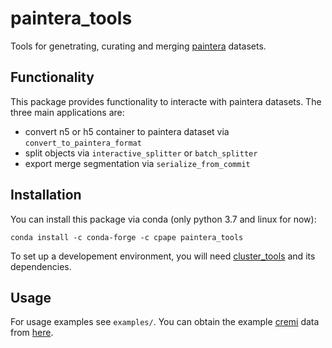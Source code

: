 # paintera_tools

Tools for genetrating, curating and merging [paintera](https://github.com/saalfeldlab/paintera) datasets.

## Functionality

This package provides functionality to interacte with paintera datasets.
The three main applications are:
- convert n5 or h5 container to paintera dataset via `convert_to_paintera_format`
- split objects via `interactive_splitter` or `batch_splitter`
- export merge segmentation  via `serialize_from_commit`

## Installation

You can install this package via conda (only python 3.7 and linux for now):
```
conda install -c conda-forge -c cpape paintera_tools
```

To set up a developement environment, you will need [cluster_tools](https://github.com/constantinpape/cluster_tools)
and its dependencies.

## Usage

For usage examples see `examples/`. You can obtain the example [cremi](https://cremi.org/) data from [here](https://drive.google.com/file/d/1E_Wpw9u8E4foYKk7wvx5RPSWvg_NCN7U/view?usp=sharing).
